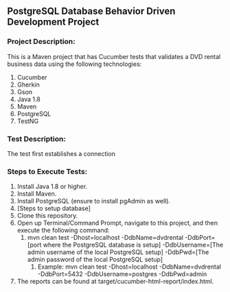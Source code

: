 ## PostgreSQL Database Behavior Driven Development Project

### Project Description:
This is a Maven project that has Cucumber tests that validates a DVD rental business data using the following technologies:
1. Cucumber
2. Gherkin
3. Gson
4. Java 1.8
5. Maven
6. PostgreSQL
7. TestNG

### Test Description:
The test first establishes a connection 

### Steps to Execute Tests:
1. Install Java 1.8 or higher.
2. Install Maven.
3. Install PostgreSQL (ensure to install pgAdmin as well).
4. [Steps to setup database]
5. Clone this repository.
6. Open up Terminal/Command Prompt, navigate to this project, and then execute the following command: 
    1. mvn clean test -Dhost=localhost -DdbName=dvdrental -DdbPort=[port where the PostgreSQL database is setup] -DdbUsername=[The admin username of the local PostgreSQL setup] -DdbPwd=[The admin password of the local PostgreSQL setup]
        1. Example: mvn clean test -Dhost=localhost -DdbName=dvdrental -DdbPort=5432 -DdbUsername=postgres -DdbPwd=admin
7. The reports can be found at target/cucumber-html-report/index.html.